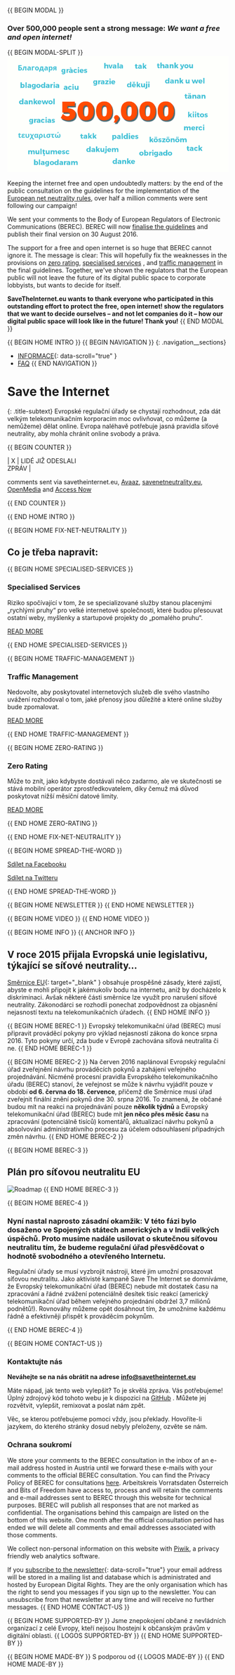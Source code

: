 {{ BEGIN MODAL }}
### Over 500,000 people sent a strong message: *We want a free and open internet!*
{{ BEGIN MODAL-SPLIT }}
![Final number](/images/final-number.png)

Keeping the internet free and open undoubtedly matters: by the end of the public consultation on the guidelines for the implementation of the [European net neutrality rules](https://edri.org/time-to-save-the-internet/), over half a million comments were sent following our campaign!
 
We sent your comments to the Body of European Regulators of Electronic Communications (BEREC). BEREC will now [finalise the guidelines](https://edri.org/net-neutrality-european-parliament-decided-not-to-decide/) and publish their final version on 30 August 2016.
 
The support for a free and open internet is so huge that BEREC cannot ignore it. The message is clear: This will hopefully fix the weaknesses in the provisions on [zero rating](https://edri.org/zero-rating-why-dangerous-for-our-rights-freedoms), [specialised services](https://edri.org/specialised-services-make-break-issue-open-internet/) , and [traffic management](https://edri.org/traffic-management-where-risks-online-discrimination/) in the final guidelines. Together, we've shown the regulators that the European public will not leave the future of its digital public space to corporate lobbyists, but wants to decide for itself. 

**SaveTheInternet.eu wants to thank everyone who participated in this outstanding effort to protect the free, open internet!  show the regulators that we want to decide ourselves – and not let companies do it – how our digital public space will look like in the future! Thank you!**
{{ END MODAL }}

{{ BEGIN HOME INTRO }}
{{ BEGIN NAVIGATION }}
{: .navigation__sections}
- [INFORMACE](#info){: data-scroll="true" }
- [FAQ](faq)
{{ END NAVIGATION }}

# Save the Internet

{: .title-subtext}
Evropské regulační úřady se chystají rozhodnout, zda dát velkým telekomunikačním korporacím moc ovlivňovat, co můžeme (a nemůžeme) dělat online. Evropa naléhavě potřebuje jasná pravidla síťové neutrality, aby mohla chránit online svobody a práva.

{{ BEGIN COUNTER }}

| X | LIDÉ JIŽ ODESLALI <br> ZPRÁV |

comments sent via savetheinternet.eu, [Avaaz](https://secure.avaaz.org/en/save_the_internet_eu_loc_2016/), [savenetneutrality.eu](https://actionnetwork.org/petitions/save-eu-net-neutrality), [OpenMedia](https://act.openmedia.org/TollBooth/) and [Access Now](https://act.accessnow.org/ea-action/action?ea.client.id=1921&ea.campaign.id=51950)

{{ END COUNTER }}

{{ END HOME INTRO }}

{{ BEGIN HOME FIX-NET-NEUTRALITY }}

## Co je třeba napravit:

{{ BEGIN HOME SPECIALISED-SERVICES }}

### Specialised Services

Riziko spočívající v tom, že se specializované služby stanou placenými „rychlými pruhy“ pro velké internetové společnosti, které budou přesouvat ostatní weby, myšlenky a startupové projekty do „pomalého pruhu“.

[READ MORE](faq/#what-are-specialised-services)

{{ END HOME SPECIALISED-SERVICES }}

{{ BEGIN HOME TRAFFIC-MANAGEMENT }}

### Traffic Management

Nedovolte, aby poskytovatel internetových služeb dle svého vlastního uvážení rozhodoval o tom, jaké přenosy jsou důležité a které online služby bude zpomalovat.

[READ MORE](faq/#what-is-traffic-management)

{{ END HOME TRAFFIC-MANAGEMENT }}

{{ BEGIN HOME ZERO-RATING }}

### Zero Rating

Může to znít, jako kdybyste dostávali něco zadarmo, ale ve skutečnosti se stává mobilní operátor zprostředkovatelem, díky čemuž má důvod poskytovat nižší měsíční datové limity.

[READ MORE](faq/#what-is-zero-rating)

{{ END HOME ZERO-RATING }}

{{ END HOME FIX-NET-NEUTRALITY }}

{{ BEGIN HOME SPREAD-THE-WORD }}

[Sdílet na Facebooku](http://www.facebook.com/sharer.php?u=https://savetheinternet.eu/cs/)

[Sdílet na Twitteru](https://twitter.com/intent/tweet?text=What%0Aif%0Athey%0Amade%0AEurope%27s%0Ainternet%0Aso%0Aslow%2C%0Aevery%0Atweet%0Aloaded%0Aslowly%0Alike%0Athis%3F%0ADon%27t%20let%20them%3A%0Ahttps%3A%2F%2Fwww.savetheinternet.eu%2F)

{{ END HOME SPREAD-THE-WORD }}

{{ BEGIN HOME NEWSLETTER }}
{{ END HOME NEWSLETTER }}

{{ BEGIN HOME VIDEO }}
{{ END HOME VIDEO }}

{{ BEGIN HOME INFO }}
{{ ANCHOR INFO }}
## V roce 2015 přijala Evropská unie legislativu, týkající se síťové neutrality…

[Směrnice EU](http://eur-lex.europa.eu/legal-content/EN/TXT/?uri=CELEX:32015R2120){: target="_blank" } obsahuje prospěšné zásady, které zajistí, abyste e mohli připojit k jakémukoliv bodu na internetu, aniž by docházelo k diskriminaci. Avšak některé části směrnice lze využít pro narušení síťové neutrality. Zákonodárci se rozhodli ponechat zodpovědnost za objasnění nejasností textu na telekomunikačních úřadech.
{{ END HOME INFO }}


{{ BEGIN HOME BEREC-1 }}
Evropský telekomunikační úřad (BEREC) musí připravit prováděcí pokyny pro výklad nejasností zákona do konce srpna 2016. Tyto pokyny určí, zda bude v Evropě zachována síťová neutralita či ne.
{{ END HOME BEREC-1 }}

{{ BEGIN HOME BEREC-2 }}
Na červen 2016 naplánoval Evropský regulační úřad zveřejnění návrhu prováděcích pokynů a zahájení veřejného projednávání. Nicméně procesní pravidla Evropského telekomunikačního úřadu (BEREC) stanoví, že veřejnost se může k návrhu vyjádřit pouze v období __od 6. června do 18. července__, přičemž dle Směrnice musí úřad zveřejnit finální znění pokynů dne 30. srpna 2016. To znamená, že občané budou mít na reakci na projednávání pouze __několik týdnů__ a Evropský telekomunikační úřad (BEREC) bude mít __jen něco přes měsíc času__ na zpracování (potenciálně tisíců) komentářů, aktualizací návrhu pokynů a absolvování administrativního procesu za účelem odsouhlasení případných změn návrhu.
{{ END HOME BEREC-2 }}

{{ BEGIN HOME BEREC-3 }}
## Plán pro síťovou neutralitu EU
![Roadmap](./images/net_neutrality_roadmap.svg)
{{ END HOME BEREC-3 }}

{{ BEGIN HOME BEREC-4 }}
### __Nyní nastal naprosto zásadní okamžik: V této fázi bylo dosaženo ve Spojených státech amerických a v Indii velkých úspěchů. Proto musíme nadále usilovat o skutečnou síťovou neutralitu tím, že budeme regulační úřad přesvědčovat o hodnotě svobodného a otevřeného Internetu.__

Regulační úřady se musí vyzbrojit nástroji, které jim umožní prosazovat síťovou neutralitu. Jako aktivisté kampaně Save The Internet se domníváme, že Evropský telekomunikační úřad (BEREC) nebude mít dostatek času na zpracování a řádné zvážení potenciálně desítek tisíc reakcí (americký telekomunikační úřad během veřejného projednání obdržel 3,7 miliónů podnětů!). Rovnováhy můžeme opět dosáhnout tím, že umožníme každému řádně a efektivněji přispět k prováděcím pokynům.

{{ END HOME BEREC-4 }}

{{ BEGIN HOME CONTACT-US }}
### Kontaktujte nás

__Neváhejte se na nás obrátit na adrese [info@savetheinternet.eu](mailto:info@savetheinternet.eu)__

Máte nápad, jak tento web vylepšit? To je skvělá zpráva. Vás potřebujeme! Úplný zdrojový kód tohoto webu je k dispozici na [GitHub](https://github.com/Netzfreiheit/STI-UI) . Můžete jej rozvětvit, vylepšit, remixovat a poslat nám zpět.

Věc, se kterou potřebujeme pomoci vždy, jsou překlady. Hovoříte-li jazykem, do kterého stránky dosud nebyly přeloženy, ozvěte se nám.

### Ochrana soukromí

We store your comments to the BEREC consultation in the inbox of an e-mail address hosted in Austria until we forward these e-mails with your comments to the official BEREC consultation. You can find the Privacy Policy of BEREC for consultations [here](http://berec.europa.eu/eng/document_register/subject_matter/berec_office/download/0/4615-privacy-statement-berec-office-policy-do_0.pdf). Arbeitskreis Vorratsdaten Österreich and Bits of Freedom have access to, process and will retain the comments and e-mail addresses sent to BEREC through this website for technical purposes. BEREC will publish all responses that are not marked as confidential. The organisations behind this campaign are listed on the bottom of this website. One month after the official consultation period has ended we will delete all comments and email addresses associated with those comments.

We collect non-personal information on this website with [Piwik](https://piwik.org/), a privacy friendly web analytics software.

If you [subscribe to the newsletter](#subscribe-to-newsletter){: data-scroll="true"} your email address will be stored in a mailing list and database which is administrated and hosted by European Digital Rights. They are the only organisation which has the right to send you messages if you sign up to the newsletter. You can unsubscribe from that newsletter at any time and will receive no further messages.
{{ END HOME CONTACT-US }}

{{ BEGIN HOME SUPPORTED-BY }}
Jsme znepokojení občané z nevládních organizací z celé Evropy, kteří nejsou lhostejní k občanským právům v digitální oblasti.
{{ LOGOS SUPPORTED-BY }}
{{ END HOME SUPPORTED-BY }}

{{ BEGIN HOME MADE-BY }}
S podporou od
{{ LOGOS MADE-BY }}
{{ END HOME MADE-BY }}
